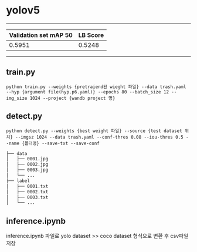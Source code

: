 # yolov5
------------
| Validation set mAP 50 | LB Score |
| --------------------- | -------- |
|      0.5951           |  0.5248  |

------------

## train.py
```
python train.py --weights {pretraiend된 wieght 파일} --data trash.yaml --hyp {argument file(hyp.p6.yaml)} --epochs 80 --batch_size 12 --img_size 1024 --project {wandb project 명}
```

## detect.py
```
python detect.py --weights {best weight 파일} --source {test dataset 위치} --imgsz 1024 --data trash.yaml --conf-thres 0.08 --iou-thres 0.5 --name {폴더명} --save-txt --save-conf
```
```bash
├── data
│   ├── 0001.jpg
│   ├── 0002.jpg
│   ├── 0003.jpg
│   └── ...
├── label
│   ├── 0001.txt
│   ├── 0002.txt
│   ├── 0003.txt
│   └── ...

``` 



## inference.ipynb
inference.ipynb 파일로 yolo dataset >> coco dataset 형식으로 변환 후 csv파일 저장